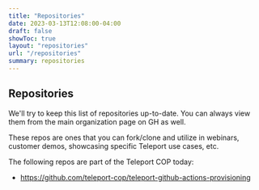 ```yaml
---
title: "Repositories"
date: 2023-03-13T12:08:00-04:00
draft: false
showToc: true
layout: "repositories"
url: "/repositories"
summary: repositories
---
```


## Repositories

We'll try to keep this list of repositories up-to-date. You can always view them from the main organization page on GH as well.

These repos are ones that you can fork/clone and utilize in webinars, customer demos, showcasing specific Teleport use cases, etc.

The following repos are part of the Teleport COP today:

* https://github.com/teleport-cop/teleport-github-actions-provisioning
